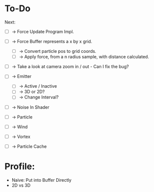 # To-Do

Next: 

* [ ] -> Force Update Program Impl.
* [ ] -> Force Buffer represents a x by x grid.
    - [ ] -> Convert particle pos to grid coords.
    - [ ] -> Apply force, from a n radius sample, with distance calculated.
* [ ] -> Take a look at camera zoom in / out - Can I fix the bug?
* [ ] -> Emitter
    - [ ] -> Active / Inactive
    - [ ] -> 3D or 2D?
    - [ ] -> Change Interval?
* [ ] -> Noise In Shader


* [ ] -> Particle
* [ ] -> Wind
* [ ] -> Vortex
* [ ] -> Particle Cache
    
# Profile:

* Naive: Put into Buffer Directly
* 2D vs 3D

